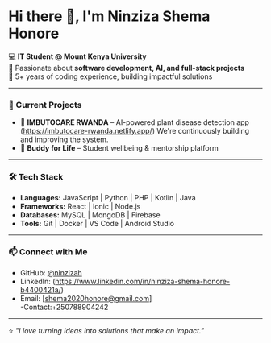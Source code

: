 # Hi there 👋, I'm Ninziza Shema Honore  

💻 **IT Student @ Mount Kenya University**  
🌱 Passionate about **software development, AI, and full-stack projects**  
🚀 5+ years of coding experience, building impactful solutions  

---

### 🔭 Current Projects  
- 🌱 **IMBUTOCARE RWANDA** – AI-powered plant disease detection app (https://imbutocare-rwanda.netlify.app/)
       We're continuously building and improving the system.
- 📱 **Buddy for Life** – Student wellbeing & mentorship platform  

---

### 🛠️ Tech Stack  
- **Languages:** JavaScript | Python | PHP | Kotlin | Java  
- **Frameworks:** React | Ionic | Node.js  
- **Databases:** MySQL | MongoDB | Firebase  
- **Tools:** Git | Docker | VS Code | Android Studio  

---

### 📫 Connect with Me  
- GitHub: [@ninzizah](https://github.com/ninzizah)  
- LinkedIn: (https://www.linkedin.com/in/ninziza-shema-honore-b4400421a/)  
- Email: [shema2020honore@gmail.com]  
  -Contact:+250788904242
---

⭐️ *"I love turning ideas into solutions that make an impact."*  
